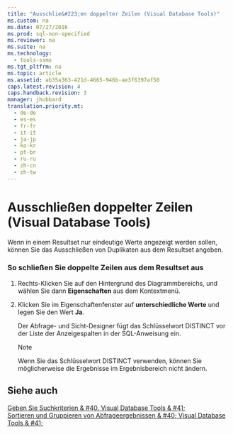 ```yaml
---
title: "Ausschlie&#223;en doppelter Zeilen (Visual Database Tools)"
ms.custom: na
ms.date: 07/27/2016
ms.prod: sql-non-specified
ms.reviewer: na
ms.suite: na
ms.technology: 
  - tools-ssms
ms.tgt_pltfrm: na
ms.topic: article
ms.assetid: ab35a363-421d-4665-946b-ae3f6397af50
caps.latest.revision: 4
caps.handback.revision: 3
manager: jhubbard
translation.priority.mt: 
  - de-de
  - es-es
  - fr-fr
  - it-it
  - ja-jp
  - ko-kr
  - pt-br
  - ru-ru
  - zh-cn
  - zh-tw
---
```

# Ausschlie&#223;en doppelter Zeilen (Visual Database Tools)
Wenn in einem Resultset nur eindeutige Werte angezeigt werden sollen, können Sie das Ausschließen von Duplikaten aus dem Resultset angeben.  
  
### So schließen Sie doppelte Zeilen aus dem Resultset aus  
  
1.  Rechts\-Klicken Sie auf den Hintergrund des Diagrammbereichs, und wählen Sie dann **Eigenschaften** aus dem Kontextmenü.  
  
2.  Klicken Sie im Eigenschaftenfenster auf **unterschiedliche Werte** und legen Sie den Wert **Ja**.  
  
    Der Abfrage- und Sicht-Designer fügt das Schlüsselwort DISTINCT vor der Liste der Anzeigespalten in der SQL-Anweisung ein.  
  
    > [!NOTE]  
    > Wenn Sie das Schlüsselwort DISTINCT verwenden, können Sie möglicherweise die Ergebnisse im Ergebnisbereich nicht ändern.  
  
## Siehe auch  
[Geben Sie Suchkriterien & #40. Visual Database Tools & #41;](../content/Specify-Search-Criteria--Visual-Database-Tools-.md)  
[Sortieren und Gruppieren von Abfrageergebnissen & #40; Visual Database Tools & #41;](../content/Sort-and-Group-Query-Results--Visual-Database-Tools-.md)  
  
